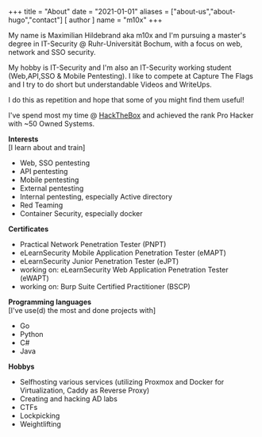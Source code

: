 +++
title = "About"
date = "2021-01-01"
aliases = ["about-us","about-hugo","contact"]
[ author ]
  name = "m10x"
+++

My name is Maximilian Hildebrand aka m10x and I'm pursuing a master's degree in IT-Security @ Ruhr-Universität Bochum, with a focus on web, network and SSO security.

My hobby is IT-Security and I'm also an IT-Security working student (Web,API,SSO & Mobile Pentesting). I like to compete at Capture The Flags and I try to do short but understandable Videos and WriteUps.

I do this as repetition and hope that some of you might find them useful!

I've spend most my time @ [HackTheBox](https://www.hackthebox.eu/home/users/profile/19366) and achieved the rank Pro Hacker with ~50 Owned Systems.

**Interests**  
[I learn about and train]

* Web, SSO pentesting
* API pentesting
* Mobile pentesting
* External pentesting
* Internal pentesting, especially Active directory
* Red Teaming
* Container Security, especially docker

**Certificates**

* Practical Network Penetration Tester (PNPT)
* eLearnSecurity Mobile Application Penetration Tester (eMAPT)
* eLearnSecurity Junior Penetration Tester (eJPT)
* working on: eLearnSecurity Web Application Penetration Tester (eWAPT)
* working on: Burp Suite Certified Practitioner (BSCP)

**Programming languages**  
[I've use(d) the most and done projects with]

* Go
* Python
* C#
* Java

**Hobbys**
* Selfhosting various services (utilizing Proxmox and Docker for Virtualization, Caddy as Reverse Proxy)
* Creating and hacking AD labs
* CTFs
* Lockpicking
* Weightlifting

